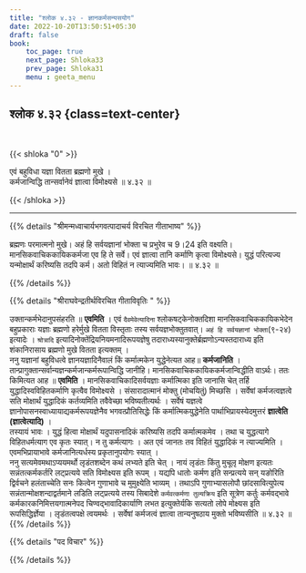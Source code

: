 ```yaml
---
title: "श्लोक ४.३२ - ज्ञानकर्मसन्यसयोग"
date: 2022-10-20T13:50:51+05:30
draft: false
book:
    toc_page: true
    next_page: Shloka33
    prev_page: Shloka31
    menu : geeta_menu
---
```




## श्लोक ४.३२  {class=text-center}

<br/>

{{< shloka  "0"  >}}

एवं बहुविधा यज्ञा वितता ब्रह्मणो मुखे ।  
कर्मजान्विद्धि तान्सर्वानेवं ज्ञात्वा विमोक्ष्यसे ॥ ४.३२ ॥

{{< /shloka >}}

---


{{% details "श्रीमन्मध्वाचार्यभगवत्पादाचर्य विरचित  गीताभाष्य" %}}

ब्रह्मणः परमात्मनो मुखे। 
अहं हि सर्वयज्ञानां भोक्ता च प्रभुरेव च 9।24 इति वक्ष्यति। 
मानसिकवाचिककायिककर्मजा एव हि ते सर्वे। 
एवं ज्ञात्वा तानि कर्माणि कृत्वा विमोक्ष्यसे। 
युद्धं परित्यज्य यन्मोक्षार्थं करिष्यसि तदपि कर्म। 
अतो विहितं न त्याज्यमिति भावः। ॥ ४.३२ ॥

{{% /details %}}



{{% details "श्रीराघवेन्द्रतीर्थविरचित गीताविवृतिः " %}}

उक्तान्कर्मभेदानुपसंहरति ॥ **एवमिति** । एवं `दैवमेवेत्यादिना`
श्लोकषट्केनोक्तदिशा मानसिकवाचिककायिकभेदेन बहुप्रकाराः यज्ञाः 
ब्रह्मणो हरेर्मुखे वितता विस्तृताः तस्य सर्वयज्ञभोक्तुतवात्‌। 
`अहं हि सर्वयज्ञानां भोक्ता`(९-२४) इत्यादेः । 
`श्रोत्रादि` इत्यादिनोक्तेंद्रियनियमनादिरूपयज्ञेषु
तदाराध्यस्यानुक्तेर्ब्रह्मणोऽन्यस्तदाराध्य इति शंकानिरासाय 
ब्रह्मणो मुखे वितता इत्यक्तम्‌ ।  
ननु यज्ञानां बहुविधत्वे ज्ञानयज्ञादिनैवालं किं कर्मात्मकेन 
युद्धेनेत्यत आह॥ **कर्मजानिति** ।  
तान्प्रागुक्तान्सर्वान्यज्ञन्कर्मजान्कर्मरूपान्विद्धि जानीहि। 
मानसिकवाचिककायिककर्मजान्विद्धीति वाऽर्थः। 
ततः किमित्यत आह ॥ **एवमिति** । 
मानसिकवाचिकादिसर्वयज्ञाः कर्मात्मिका इति जानासि चेत्‌
तर्हि युद्धादिस्वविहितकर्माणि कृत्वैव विमोक्ष्यसे । संसारादात्मानं 
मोक्तु (मोचयितुं) मिच्छसि । सर्वेषां कर्मजत्वज्ञत्वे सति मोक्षार्थं 
युद्धादिकं कर्तव्यमिति तवैवेच्छा भविष्यतीत्यर्थः । 
सर्वेषं यज्ञत्वे ज्ञानोपासनस्वाध्यायाद्यकर्मरूपयज्ञेनैव 
भगवत्प्रौतिसिद्धेः किं कर्मात्मिकयुद्धेनेति 
पार्थाभिप्रायस्येदमुत्तरं **ज्ञात्वेति (ज्ञात्वेत्यादि)** ।  
तस्यायं भावः । युद्धं हित्वा मोक्षार्थं यदुपासनादिकं करिष्यसि
तदपि कर्मात्मकमेव । तथा च युद्धत्यागे विहितधर्मत्याग एव कृतः 
स्यात्‌। न तु कर्मत्यागः । अत एवं जानतः तव विहितं 
युद्धादिकं न त्याज्यमिति । एवमभिप्रायाभावे कर्मजानित्यर्धस्य 
प्रकृतानुपयोगः स्यात्‌ ।   
ननु सत्यमेवमथाऽप्ययमर्थो लृडंतशब्देन कथं लभ्यते इति चेत्‌ । 
नायं लृडंतः किंतु मुचूलृ मोक्षण इत्यतः सन्नंतत्कर्मकर्तरि 
लट्‌प्रत्यये सति विमोक्ष्यस इति रूपम्‌ । यद्यपि धातोः कर्मण इति 
सन्प्रत्यये सन् यङोरिति द्विर्वचने हलंताच्चेति 
सनः कित्वेन गुणाभावे च मुमुक्ष्येति भाव्यम्‌ । 
तथाऽपि गुणाभ्यासलोपौ छांदसावित्युपेत्य सन्नंतान्मोक्षशन्दाद्वर्तमाने 
लडिति लट्प्रत्यये तस्य सिबादेशे `कर्मवत्कर्मणा तुल्यक्रिय` 
इति सूत्रेण कर्तुः कर्मवद्भावे
कर्मकारकनिमित्तयगात्मनेपद चिण्वद्भावादिकार्याणि लभत 
इत्युक्तेर्यकि सत्यतो लोपे मोक्ष्यस इति रूपसिद्धिर्ज्ञेया । 
लृडंतत्वपक्षे त्वयमर्थः । सर्वेषां कर्मजत्वं ज्ञात्वा तान्यनुषठाय 
मुक्तो भविष्यसीति  ॥ ४.३२ ॥
{{% /details %}}



{{% details "पद विचार" %}}


{{% /details %}}
